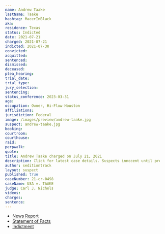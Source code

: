 ```yaml
---
name: Andrew Taake
lastName: Taake
hashtag: MacerInBlack
aka:
residence: Texas
status: Indicted
date: 2021-07-21
charged: 2021-07-21
indicted: 2021-07-30
convicted:
acquitted:
sentenced:
dismissed:
deceased:
plea_hearing:
trial_date:
trial_type:
jury_selection:
sentencing:
status_conference: 2023-03-31
age:
occupation: Owner, Hi-Flow Houston
affiliations:
jurisdiction: Federal
image: /images/preview/andrew-taake.jpg
suspect: andrew-taake.jpg
booking:
courtroom:
courthouse:
raid:
perpwalk:
quote:
title: Andrew Taake charged on July 21, 2021
description: Click for latest case details. Suspects innocent until proven guilty.
author: seditiontrack
layout: suspect
published: true
caseNumber: 21-cr-0498
caseName: USA v. TAAKE
judge: Carl J. Nichols
videos:
charges:
sentence:
---
```

- [News Report](https://www.newsweek.com/capitol-rioter-andrew-taakes-boasts-dating-app-bumble-lead-arrest-1612804)
- [Statement of Facts](https://www.justice.gov/opa/case-multi-defendant/file/1415156/download)
- [Indictment](https://extremism.gwu.edu/sites/g/files/zaxdzs2191/f/Andrew%20Quentin%20Taake%20Indictment.pdf)

